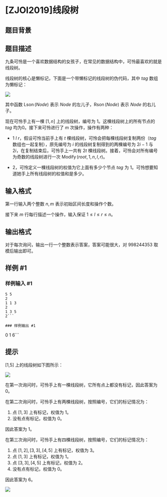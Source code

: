 # [ZJOI2019]线段树

## 题目背景



## 题目描述

九条可怜是一个喜欢数据结构的女孩子，在常见的数据结构中，可怜最喜欢的就是线段树。

线段树的核心是懒标记，下面是一个带懒标记的线段树的伪代码，其中 $tag$ 数组为懒标记：

![](https://cdn.luogu.com.cn/upload/pic/55648.png)

其中函数 $\operatorname{Lson}(Node)$ 表示 $Node$ 的左儿子，$\operatorname{Rson}(Node)$ 表示 $Node$ 的右儿子。

现在可怜手上有一棵 $[1,n]$ 上的线段树，编号为 $1$。这棵线段树上的所有节点的 $tag$ 均为$0$。接下来可怜进行了 $m$ 次操作，操作有两种：

- $1\ l\ r$，假设可怜当前手上有 $t$ 棵线段树，可怜会把每棵线段树复制两份（$tag$ 数组也一起复制），原先编号为 $i$ 的线段树复制得到的两棵编号为 $2i-1$ 与 $2i$，在复制结束后，可怜手上一共有 $2t$ 棵线段树。接着，可怜会对所有编号为奇数的线段树进行一次 $\operatorname{Modify}(root,1,n,l,r)$。

- $2$，可怜定义一棵线段树的权值为它上面有多少个节点 $tag$ 为 $1$。可怜想要知道她手上所有线段树的权值和是多少。

## 输入格式

第一行输入两个整数 $n,m$ 表示初始区间长度和操作个数。

接下来 $m$ 行每行描述一个操作，输入保证 $1 \le l \le r \le n$。

## 输出格式

对于每次询问，输出一行一个整数表示答案，答案可能很大，对 $998244353$ 取模后输出即可。

## 样例 #1

### 样例输入 #1
```
5 5
2
1 1 3
2
1 3 5
2```

### 样例输出 #1

```
0
1
6```

## 提示

[1,5] 上的线段树如下图所示：

![](https://cdn.luogu.com.cn/upload/pic/55649.png)

在第一次询问时，可怜手上有一棵线段树，它所有点上都没有标记，因此答案为 $0$。

在第二次询问时，可怜手上有两棵线段树，按照编号，它们的标记情况为：

1. 点 $[1,3]$ 上有标记，权值为 $1$。
2. 没有点有标记，权值为 $0$。

因此答案为 $1$。

在第三次询问时，可怜手上有四棵线段树，按照编号，它们的标记情况为：

1. 点 $[1,2],[3,3],[4,5]$ 上有标记，权值为 $3$。
2. 点 $[1,3]$ 上有标记，权值为 $1$。
3. 点 $[3,3],[4,5]$ 上有标记，权值为 $2$。
4. 没有点有标记，权值为 $0$。

因此答案为 $6$。

![](https://cdn.luogu.com.cn/upload/pic/55650.png)

